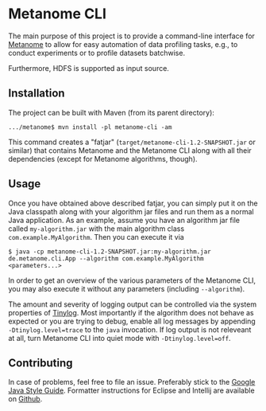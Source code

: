 # Metanome CLI

The main purpose of this project is to provide a command-line interface for [Metanome](https://github.com/HPI-Information-Systems/Metanome) to allow for easy automation of data profiling tasks, e.g., to conduct experiments or to profile datasets batchwise.

Furthermore, HDFS is supported as input source.

## Installation

The project can be built with Maven (from its parent directory):
```
.../metanome$ mvn install -pl metanome-cli -am
```
This command creates a "fatjar" (`target/metanome-cli-1.2-SNAPSHOT.jar` or similar) that contains Metanome and the Metanome CLI along with all their dependencies (except for Metanome algorithms, though).

## Usage

Once you have obtained above described fatjar, you can simply put it on the Java classpath along with your algorithm jar files and run them as a normal Java application.
As an example, assume you have an algorithm jar file called `my-algorithm.jar` with the main algorithm class `com.example.MyAlgorithm`.
Then you can execute it via
```
$ java -cp metanome-cli-1.2-SNAPSHOT.jar:my-algorithm.jar de.metanome.cli.App --algorithm com.example.MyAlgorithm <parameters...>
```
In order to get an overview of the various parameters of the Metanome CLI, you may also execute it without any parameters (including `--algorithm`).

The amount and severity of logging output can be controlled via the system properties of [Tinylog](http://www.tinylog.org/configuration).
Most importantly if the algorithm does not behave as expected or you are trying to debug, enable all log messages by appending `-Dtinylog.level=trace` to the `java` invocation.
If log output is not releveant at all, turn Metanome CLI into quiet mode with `-Dtinylog.level=off`.


## Contributing

In case of problems, feel free to file an issue.
Preferably stick to the [Google Java Style Guide](https://google.github.io/styleguide/javaguide.html).
Formatter instructions for Eclipse and Intellij are available on [Github](https://github.com/google/styleguide).
